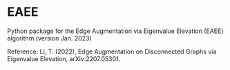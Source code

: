 # EAEE
Python package for the Edge Augmentation via Eigenvalue Elevation (EAEE) algorithm (version Jan. 2023)

Reference: Li, T. (2022), Edge Augmentation on Disconnected Graphs via Eigenvalue Elevation, arXiv:2207.05301.
